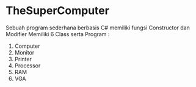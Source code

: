 # TheSuperComputer
Sebuah program sederhana berbasis C# memiliki fungsi Constructor dan Modifier
Memiliki 6 Class serta Program  :
  1. Computer
  2. Monitor
  3. Printer
  4. Processor
  5. RAM
  6. VGA
